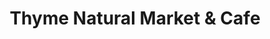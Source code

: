 ---
title: "Thyme Natural Market & Cafe"
url: /kew-gardens/thyme-natural-market-and-cafe/
shop: greengrocer
---